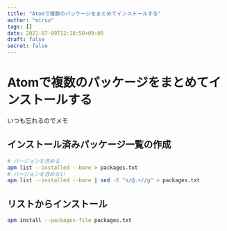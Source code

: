 ```yaml
---
title: "Atomで複数のパッケージをまとめてインストールする"
author: "miruo"
tags: []
date: 2021-07-09T12:10:50+09:00
draft: false
secret: false
---
```


# Atomで複数のパッケージをまとめてインストールする

いつも忘れるのでメモ

## インストール済みパッケージ一覧の作成

```sh
# バージョンを含める
apm list --installed --bare > packages.txt
# バージョンを含めない
apm list --installed --bare | sed -E "s/@.+//g" > packages.txt
```

## リストからインストール

```sh
apm install --packages-file packages.txt
```
